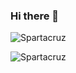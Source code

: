 ### Hi there 👋

<!--
**spartacruz/spartacruz** is a ✨ _special_ ✨ repository because its `README.md` (this file) appears on your GitHub profile.

Here are some ideas to get you started:

- 🔭 I’m currently working on ...
- 🌱 I’m currently learning ...
- 👯 I’m looking to collaborate on ...
- 🤔 I’m looking for help with ...
- 💬 Ask me about ...
- 📫 How to reach me: ...
- 😄 Pronouns: ...
- ⚡ Fun fact: ...
-->

<p><img src="https://github-readme-stats.vercel.app/api?username=spartacruz&show_icons=true&locale=en&theme=tokyonight&count_private=true" alt="Spartacruz" /></p>

<p><img align="left" src="https://github-readme-stats.vercel.app/api/top-langs?username=spartacruz&show_icons=true&locale=en&layout=compact&theme=tokyonight&langs_count=8&card_width=445" alt="Spartacruz" /></p>
